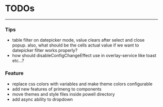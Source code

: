 # TODOs

---

### Tips

- table filter on datepicker mode, value clears after select and close popup. also, what should be the cells actual
  value if we want to datepicker filter works properly?
- how should disableConfigChangeEffect use in overlay-service like toast etc...?

### Feature

- replace css colors with variables and make theme colors configurable
- add new features of primeng to components
- move themes and style files inside powell directory
- add async ability to dropdown

